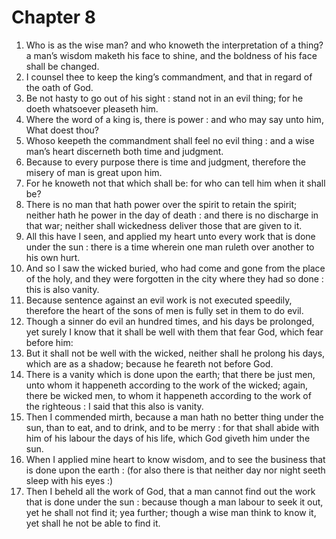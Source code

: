# Chapter 8

1. Who is as the wise man? and who knoweth the interpretation of a thing? a man’s wisdom maketh his face to shine, and the boldness of his face shall be changed.
2. I counsel thee to keep the king’s commandment, and that in regard of the oath of God.
3. Be not hasty to go out of his sight : stand not in an evil thing; for he doeth whatsoever pleaseth him.
4. Where the word of a king is, there is power : and who may say unto him, What doest thou?
5. Whoso keepeth the commandment shall feel no evil thing : and a wise man’s heart discerneth both time and judgment.
6. Because to every purpose there is time and judgment, therefore the misery of man is great upon him.
7. For he knoweth not that which shall be: for who can tell him when it shall be?
8. There is no man that hath power over the spirit to retain the spirit; neither hath he power in the day of death : and there is no discharge in that war; neither shall wickedness deliver those that are given to it.
9. All this have I seen, and applied my heart unto every work that is done under the sun : there is a time wherein one man ruleth over another to his own hurt.
10. And so I saw the wicked buried, who had come and gone from the place of the holy, and they were forgotten in the city where they had so done : this is also vanity.
11. Because sentence against an evil work is not executed speedily, therefore the heart of the sons of men is fully set in them to do evil.
12. Though a sinner do evil an hundred times, and his days be prolonged, yet surely I know that it shall be well with them that fear God, which fear before him:
13. But it shall not be well with the wicked, neither shall he prolong his days, which are as a shadow; because he feareth not before God.
14. There is a vanity which is done upon the earth; that there be just men, unto whom it happeneth according to the work of the wicked; again, there be wicked men, to whom it happeneth according to the work of the righteous : I said that this also is vanity.
15. Then I commended mirth, because a man hath no better thing under the sun, than to eat, and to drink, and to be merry : for that shall abide with him of his labour the days of his life, which God giveth him under the sun.
16. When I applied mine heart to know wisdom, and to see the business that is done upon the earth : (for also there is that neither day nor night seeth sleep with his eyes :)
17. Then I beheld all the work of God, that a man cannot find out the work that is done under the sun : because though a man labour to seek it out, yet he shall not find it; yea further; though a wise man think to know it, yet shall he not be able to find it.

